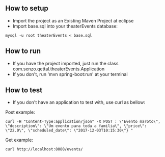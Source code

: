 ## How to setup

- Import the project as an Existing Maven Project at eclipse
- Import base.sql into your theaterEvents database:
```
mysql -u root theaterEvents < base.sql
``` 


## How to run

- If you have the project imported, just run the class com.senzo.qettal.theaterEvents.Application 
- If you don't, run 'mvn spring-boot:run' at your terminal

## How to test

- If you don't have an application to test with, use curl as bellow:

Post example:

```
curl -H "Content-Type:application/json" -X POST : \"Evento maroto\", \"description\": \"Um evento para toda a familia\", \"price\": \"22.0\", \"scheduled_date\": \"2017-12-03T10:15:30\"} "
```

Get example:
```
curl http://localhost:8080/events/
```
